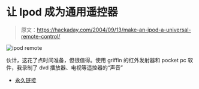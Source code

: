 # 让 Ipod 成为通用遥控器

> 原文：<https://hackaday.com/2004/09/13/make-an-ipod-a-universal-remote-control/>

![ipod remote](img/df6b4124830ea45987851a50424cbeb2.png)

伙计，这花了点时间准备，但很值得。使用 griffin 的红外发射器和 pocket pc 软件，我录制了 dvd 播放器、电视等遥控器的“声音”

*   [永久链接](http://features.engadget.com/entry/6336778455600767/)
